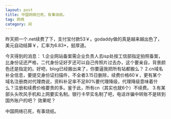 ```yaml
---
layout: post
title: 中国网络已死，有事烧纸。
tag: 网络
category: 闲
---
```

昨天把一个.net续费了下，支付宝付款53￥。godaddy做的真是越来越出色了，美元自动结算￥，汇率为6.83*，挺厚道。

今天得到的消息：
1.企业网站备案需企业负责人去isp处按工信部指定拍照备案，比身份证还严格，二代身份证好歹还可以自己传照片过去办，这个要亲自，背景颜色还是指定的。好吧，blog已经搬出来了，你要逼我把所有站都搬么？
2.cn域名补全信息，要提交身份证扫描件，不全者3.15日删除，续费价格60￥，更有某个域名注册商对代理商说，资料补足率不足80%要代理降级，代理降级意味着什么？注册和续费价格要贵的多。鉴于此，所有cn（其实也就6个）不续费。
3.有某部头头吹风手机和上网要实名制。银行卡早实名制了吧，电话诈骗中转账不是转到国外账户的吧？ 效果呢？


中国网络已死，有事烧纸。